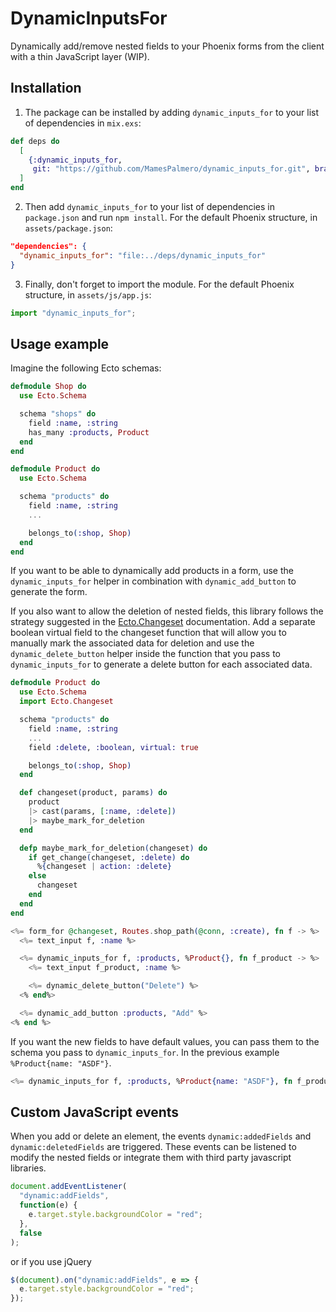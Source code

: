 # DynamicInputsFor

Dynamically add/remove nested fields to your Phoenix forms from the client with a
thin JavaScript layer (WIP).

## Installation

1. The package can be installed by adding `dynamic_inputs_for` to your list of
   dependencies in `mix.exs`:

```elixir
def deps do
  [
    {:dynamic_inputs_for,
     git: "https://github.com/MamesPalmero/dynamic_inputs_for.git", branch: "master"}
  ]
end
```

2. Then add `dynamic_inputs_for` to your list of dependencies in `package.json` and
   run `npm install`. For the default Phoenix structure, in `assets/package.json`:

```json
"dependencies": {
  "dynamic_inputs_for": "file:../deps/dynamic_inputs_for"
}
```

3. Finally, don't forget to import the module. For the default Phoenix structure, in
   `assets/js/app.js`:

```js
import "dynamic_inputs_for";
```

## Usage example

Imagine the following Ecto schemas:

```elixir
defmodule Shop do
  use Ecto.Schema

  schema "shops" do
    field :name, :string
    has_many :products, Product
  end
end

defmodule Product do
  use Ecto.Schema

  schema "products" do
    field :name, :string
    ...

    belongs_to(:shop, Shop)
  end
end
```

If you want to be able to dynamically add products in a form, use the
`dynamic_inputs_for` helper in combination with `dynamic_add_button` to generate
the form.

If you also want to allow the deletion of nested fields, this library follows the
strategy suggested in the
[Ecto.Changeset](https://hexdocs.pm/ecto/Ecto.Changeset.html) documentation. Add a
separate boolean virtual field to the changeset function that will allow you to
manually mark the associated data for deletion and use the `dynamic_delete_button`
helper inside the function that you pass to `dynamic_inputs_for` to generate a delete
button for each associated data.

```elixir
defmodule Product do
  use Ecto.Schema
  import Ecto.Changeset

  schema "products" do
    field :name, :string
    ...
    field :delete, :boolean, virtual: true

    belongs_to(:shop, Shop)
  end

  def changeset(product, params) do
    product
    |> cast(params, [:name, :delete])
    |> maybe_mark_for_deletion
  end

  defp maybe_mark_for_deletion(changeset) do
    if get_change(changeset, :delete) do
      %{changeset | action: :delete}
    else
      changeset
    end
  end
end
```

```eex
<%= form_for @changeset, Routes.shop_path(@conn, :create), fn f -> %>
  <%= text_input f, :name %>

  <%= dynamic_inputs_for f, :products, %Product{}, fn f_product -> %>
    <%= text_input f_product, :name %>

    <%= dynamic_delete_button("Delete") %>
  <% end%>

  <%= dynamic_add_button :products, "Add" %>
<% end %>
```

If you want the new fields to have default values, you can pass them to the schema
you pass to `dynamic_inputs_for`. In the previous example `%Product{name: "ASDF"}`.

```eex
<%= dynamic_inputs_for f, :products, %Product{name: "ASDF"}, fn f_product -> %>
```

## Custom JavaScript events

When you add or delete an element, the events `dynamic:addedFields` and
`dynamic:deletedFields` are triggered. These events can be listened to modify the
nested fields or integrate them with third party javascript libraries.

```js
document.addEventListener(
  "dynamic:addFields",
  function(e) {
    e.target.style.backgroundColor = "red";
  },
  false
);
```

or if you use jQuery

```js
$(document).on("dynamic:addFields", e => {
  e.target.style.backgroundColor = "red";
});
```
